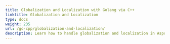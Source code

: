 ```yaml
---
title: Globalization and Localization with Golang via C++
linktitle: Globalization and Localization
type: docs
weight: 235
url: /go-cpp/globalization-and-localization/
description: Learn how to handle globalization and localization in Aspose.Cells for C++ to support multiple languages and regional settings.
---
```

